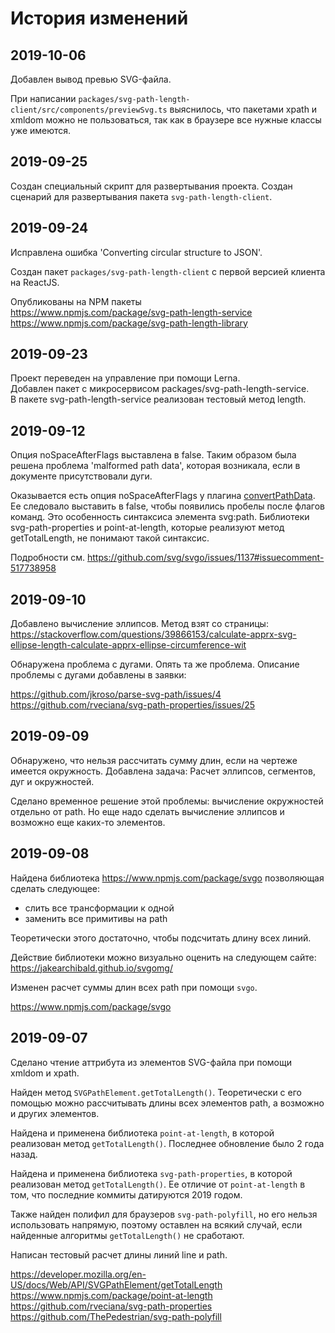 История изменений
=================

2019-10-06
----------

Добавлен вывод превью SVG-файла.

При написании `packages/svg-path-length-client/src/components/previewSvg.ts`
выяснилось, что 
пакетами xpath и xmldom можно не пользоваться, так как в браузере
все нужные классы уже имеются.

2019-09-25
----------

Создан специальный скрипт для развертывания проекта.
Создан сценарий для развертывания пакета `svg-path-length-client`.

2019-09-24
----------

Исправлена ошибка 'Converting circular structure to JSON'.

Создан пакет `packages/svg-path-length-client` с первой версией клиента на ReactJS.

Опубликованы на NPM пакеты  
https://www.npmjs.com/package/svg-path-length-service  
https://www.npmjs.com/package/svg-path-length-library  

2019-09-23
----------

Проект переведен на управление при помощи Lerna.  
Добавлен пакет с микросервисом packages/svg-path-length-service.  
В пакете svg-path-length-service реализован тестовый метод length.  

2019-09-12
----------

Опция noSpaceAfterFlags выставлена в false. Таким образом была решена 
проблема 'malformed path data', которая возникала, если в документе присутствовали дуги.

Оказывается есть опция noSpaceAfterFlags у плагина [convertPathData](convertPathData).
Ее следовало выставить в false, чтобы появились пробелы после флагов команд. Это особенность синтаксиса
элемента svg:path. Библиотеки svg-path-properties и point-at-length, которые реализуют метод getTotalLength, 
не понимают такой синтаксис. 

Подробности см. https://github.com/svg/svgo/issues/1137#issuecomment-517738958

[convertPathData]: https://github.com/svg/svgo/blob/master/plugins/convertPathData.js

2019-09-10
----------

Добавлено вычисление эллипсов.
Метод взят со страницы:
https://stackoverflow.com/questions/39866153/calculate-apprx-svg-ellipse-length-calculate-apprx-ellipse-circumference-wit

Обнаружена проблема с дугами. Опять та же проблема. Описание проблемы с дугами добавлены в заявки:

https://github.com/jkroso/parse-svg-path/issues/4  
https://github.com/rveciana/svg-path-properties/issues/25

2019-09-09
----------

Обнаружено, что нельзя рассчитать сумму длин, если на чертеже имеется окружность.
Добавлена задача: Расчет эллипсов, сегментов, дуг и окружностей.

Сделано временное решение этой проблемы: вычисление окружностей
отдельно от path. Но еще надо сделать вычисление эллипсов и возможно
еще каких-то элементов.

2019-09-08
----------

Найдена библиотека https://www.npmjs.com/package/svgo
позволяющая сделать следующее:
- слить все трансформации к одной
- заменить все примитивы на path

Теоретически этого достаточно, чтобы подсчитать длину всех линий.

Действие библиотеки можно визуально оценить на следующем сайте:
https://jakearchibald.github.io/svgomg/

Изменен расчет суммы длин всех path при помощи `svgo`.

https://www.npmjs.com/package/svgo

2019-09-07
----------

Сделано чтение аттрибута из элементов SVG-файла при помощи xmldom и xpath.

Найден метод `SVGPathElement.getTotalLength()`. Теоретически с его помощью можно рассчитывать
длины всех элементов path, а возможно и других элементов.

Найдена и применена библиотека `point-at-length`, в которой реализован метод `getTotalLength()`.
Последнее обновление было 2 года назад.

Найдена и применена библиотека `svg-path-properties`, в которой реализован метод `getTotalLength()`. 
Ее отличие от `point-at-length` в том, что последние коммиты датируются 2019 годом.

Также найден полифил для браузеров `svg-path-polyfill`, но его нельзя использовать напрямую, 
поэтому оставлен на всякий случай, если найденные алгоритмы `getTotalLength()` не сработают.

Написан тестовый расчет длины линий line и path.

https://developer.mozilla.org/en-US/docs/Web/API/SVGPathElement/getTotalLength  
https://www.npmjs.com/package/point-at-length  
https://github.com/rveciana/svg-path-properties  
https://github.com/ThePedestrian/svg-path-polyfill  